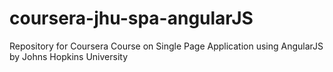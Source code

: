 # coursera-jhu-spa-angularJS
Repository for Coursera Course on Single Page Application using AngularJS by Johns Hopkins University
